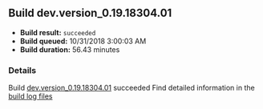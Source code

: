 ## Build dev.version_0.19.18304.01
- **Build result:** `succeeded`
- **Build queued:** 10/31/2018 3:00:03 AM
- **Build duration:** 56.43 minutes
### Details
Build [dev.version_0.19.18304.01](https://winappstudio.visualstudio.com/web/build.aspx?pcguid=a4ef43be-68ce-4195-a619-079b4d9834c2&builduri=vstfs%3a%2f%2f%2fBuild%2fBuild%2f26497) succeeded
Find detailed information in the [build log files](https://uwpctdiags.blob.core.windows.net/buildlogs/dev.version_0.19.18304.01_logs.zip)
